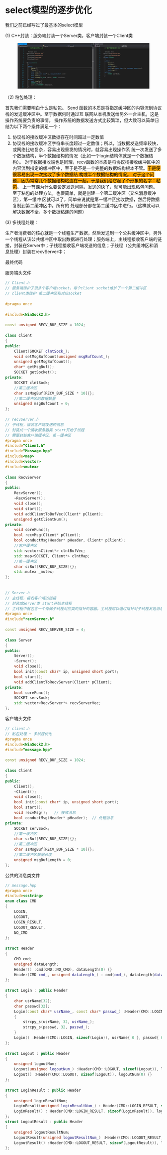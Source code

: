 # select模型的逐步优化

我们之前已经写过了最基本的select模型



(1) C++封装：服务端封装一个Server类，客户端封装一个Client类

<figure><img src="../../.gitbook/assets/image (102).png" alt=""><figcaption></figcaption></figure>



（2) 粘包处理：

首先我们需要明白什么是粘包。 Send 函数的本质是将指定缓冲区的内容流到协议栈的发送缓冲区中。至于数据何时通过互 联网从本机发送给另外一台主机，这是操作系统要负责的事情。 操作系统的数据发送方式比较繁琐，但大致可以简单归结为以下两个条件满足一个：

1. 协议栈的接收缓冲区数据存在时间超过一定数值
2. 协议栈的接收缓冲区字符串长度超过一定数值；所以，当数据发送频率较快，或网络比较复杂，容易出现重发的情况时，就容易出现操作系 统一次发送了多个数据结构，半个数据结构的情况（比如一个login结构体就是一个数据结 构）。 对于数据接收端也是同理，recv函数的本质是将协议栈接收缓冲区中的内容流到指定的缓冲区中，至于是不是一个完整的数据结构根本不管。<mark style="background-color:orange;">于是便很容易出现一次接收了多个数据结 构或半个数据结构的情况。 对于这个问题，因为常常几个数据结构粘连在一起，于是我们给它起了个形象的名字：粘包</mark>。 上一节课为什么要设定发送间隔，发送的快了，就可能出现粘包问题。 至于粘包的处理方法，也很简单，就是创建一个第二缓冲区（又名消息缓冲区），第一缓冲 区就可以了，简单来说就是第一缓冲区接收数据，然后将数据复制到第二缓冲区中。所有的 处理部分都在第二缓冲区中进行。（这样就可以解决数据不全，多个数据粘连的问题）



(3) 多线程处理：

生产者消费者的核心就是一个线程生产数据，然后发送到一个公共缓冲区中，另外一个线程从该公共缓冲区中取出数据进行处理；服务端上，主线程接收客户端的链接，封装在Server中；子线程接收客户端发送的信息；子线程（公共缓冲区和消息处理）封装在recvServer中；



最终代码

服务端头文件

```cpp
// Client.h
// 服务端维护了很多个客户端socket，每个client socket维护了一个第二缓冲区
// client类维护 第二缓冲区和对应socket

#pragma once

#include<WinSock2.h>

const unsigned RECV_BUF_SIZE = 1024;

class Client
{
public:
	Client(SOCKET clntSock_);
	void setMsgBufCount(unsigned msgBufCount_);
	unsigned getMsgBufCount();
	char* getMsgBuf();
	SOCKET getSocket();
private:
	SOCKET clntSock;
	//第二缓冲区
	char szMsgBuf[RECV_BUF_SIZE * 10]{};
	//第二缓冲区的数据数量
	unsigned msgBufCount = 0;
};

// recvServer.h
// 子线程，接收客户端发送的信息
// 封装成一个接收服务器类 start开始子线程
// 需要封装客户端缓冲区，第一缓冲区
#pragma once
#include"Client.h"
#include"Message.hpp"
#include<map>
#include<vector>
#include<mutex>

class RecvServer
{
public:
	RecvServer();
	~RecvServer();
	void close();
	void start();
	void addClientToBufVec(Client* pClient);
	unsigned getClientNum();
private:
	void coreFunc();
	bool recvMsg(Client* pClient);
	bool conductMsg(Header* pHeader, Client* pClient);
	//客户缓冲区
	std::vector<Client*> clntBufVec;
	std::map<SOCKET, Client*> clntMap;
	//第一缓冲区
	char szBuf[RECV_BUF_SIZE]{};
	std::mutex _mutex;
};


// Server.h
// 主线程，接收客户端的链接
// 封装成Server类 start开始主线程
// 主线程中就包含一个存储子线程对应类的指针的容器。主线程可以通过指针对子线程发送消息
#pragma once
#include"recvServer.h"

const unsigned RECV_SERVER_SIZE = 4;

class Server
{
public:
	Server();
	~Server();
	void close();
	bool init(const char* ip, unsigned short port);
	bool start();
	void addClientToRecvServer(Client* pClient);
private:
	bool coreFunc();
	SOCKET servSock;
	std::vector<RecvServer*> recvServerVec;
};
```



客户端头文件

```cpp
// client.h
// 粘包处理 + 多线程优化
#pragma once
#include<WinSock2.h>
#include"message.hpp"

const unsigned RECV_BUF_SIZE = 1024;

class Client
{
public:
	Client();
	~Client();
	void close();
	bool init(const char* ip, unsigned short port);
	bool start();
	void recvMsg();   // 接收消息
	bool conductMsg(Header* pHeader);  // 处理消息
private:
	SOCKET servSock;
	//第一缓冲区
	char szBuf[RECV_BUF_SIZE]{};
	//第二缓冲区
	char szMsgBuf[RECV_BUF_SIZE * 10]{};
	//第二缓冲区数据长度
	unsigned msgBufLength = 0;
};
```



公共的消息类文件

```cpp
// message.hpp
#pragma once
#include<cstring>
enum class CMD
{
	LOGIN,
	LOGOUT,
	LOGIN_RESULT,
	LOGOUT_RESULT,
	NO_CMD
};

struct Header
{
	CMD cmd;
	unsigned dataLength;
	Header() :cmd(CMD::NO_CMD), dataLength(0) {}
	Header(CMD cmd_, unsigned dataLength_) : cmd(cmd_), dataLength(dataLength_) {}
};

struct Login : public Header
{
	char usrName[32];
	char passwd[32];
	Login(const char* usrName_, const char* passwd_) :Header(CMD::LOGIN, sizeof(Login))
	{
		strcpy_s(usrName, 32, usrName_);
		strcpy_s(passwd, 32, passwd_);
	}
	Login() :Header(CMD::LOGIN, sizeof(Login)), usrName{ 0 }, passwd{ 0 }{}
};

struct Logout : public Header
{
	unsigned logoutNum;
	Logout(unsigned logoutNum_) :Header(CMD::LOGOUT, sizeof(Logout)), logoutNum(logoutNum_) {}
	Logout() :Header(CMD::LOGOUT, sizeof(Logout)), logoutNum(0) {}
};

struct LoginResult : public Header
{
	unsigned loginResultNum;
	LoginResult(unsigned loginResultNum_) : Header(CMD::LOGIN_RESULT, sizeof(LoginResult)), loginResultNum(loginResultNum_) {}
	LoginResult() : Header(CMD::LOGIN_RESULT, sizeof(LoginResult)), loginResultNum(0) {}
};
struct LogoutResult : public Header
{
	unsigned logoutResultNum;
	LogoutResult(unsigned logoutResultNum_) :Header(CMD::LOGOUT_RESULT, sizeof(LogoutResult)), logoutResultNum(logoutResultNum_) {}
	LogoutResult() :Header(CMD::LOGOUT_RESULT, sizeof(LogoutResult)), logoutResultNum(0) {}
};
```
